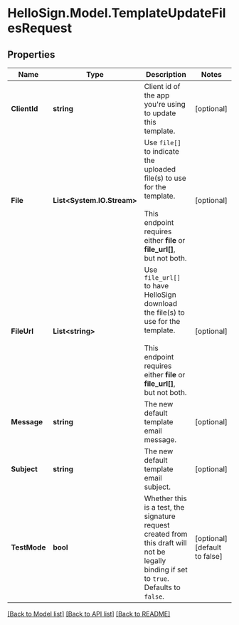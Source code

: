 # HelloSign.Model.TemplateUpdateFilesRequest

## Properties

Name | Type | Description | Notes
------------ | ------------- | ------------- | -------------
**ClientId** | **string** |  Client id of the app you&#39;re using to update this template.  | [optional] 
**File** | **List&lt;System.IO.Stream&gt;** |  Use `file[]` to indicate the uploaded file(s) to use for the template.<br><br>This endpoint requires either **file** or **file_url[]**, but not both.  | [optional] 
**FileUrl** | **List&lt;string&gt;** |  Use `file_url[]` to have HelloSign download the file(s) to use for the template.<br><br>This endpoint requires either **file** or **file_url[]**, but not both.  | [optional] 
**Message** | **string** |  The new default template email message.  | [optional] 
**Subject** | **string** |  The new default template email subject.  | [optional] 
**TestMode** | **bool** |  Whether this is a test, the signature request created from this draft will not be legally binding if set to `true`. Defaults to `false`.  | [optional] [default to false]

[[Back to Model list]](../README.md#documentation-for-models) [[Back to API list]](../README.md#documentation-for-api-endpoints) [[Back to README]](../README.md)

